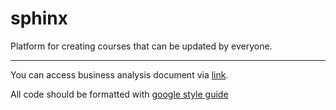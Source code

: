 # sphinx

Platform for creating courses that can be updated by everyone.<hr>

You can access business analysis document via [link](https://github.com/Alvheim/sphinx/blob/develop/docs/Business%20Analysis.md).

All code should be formatted with [google style guide](https://google.github.io/styleguide/javaguide.html)<br>

